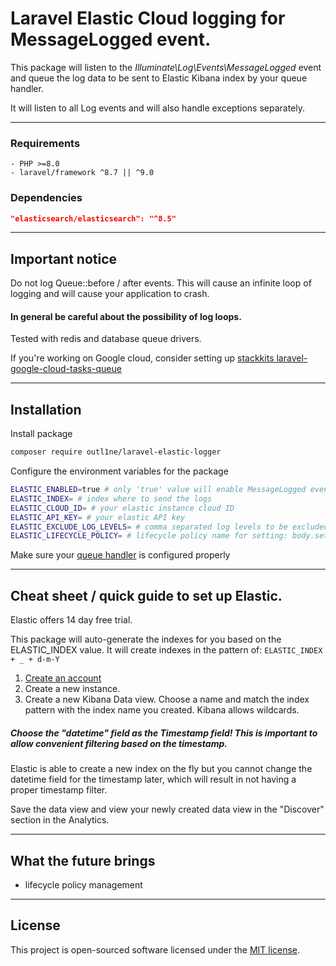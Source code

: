 # Laravel Elastic Cloud logging for MessageLogged event.

This package will listen to the *Illuminate\Log\Events\MessageLogged* event and queue the log data to be sent to Elastic Kibana index by your queue handler. 

It will listen to all Log events and will also handle exceptions separately.
___
### Requirements
```
- PHP >=8.0
- laravel/framework ^8.7 || ^9.0
```

### Dependencies
```json
"elasticsearch/elasticsearch": "^8.5"
```
___

## Important notice

Do not log Queue::before / after events. This will cause an infinite loop of logging and will cause your application to crash.

#### In general be careful about the possibility of log loops.

Tested with redis and database queue drivers. 

If you're working on Google cloud, consider setting up [stackkits laravel-google-cloud-tasks-queue](https://github.com/stackkit/laravel-google-cloud-tasks-queue)

___

## Installation

Install package
```bash
composer require outl1ne/laravel-elastic-logger
```

Configure the environment variables for the package
```bash
ELASTIC_ENABLED=true # only 'true' value will enable MessageLogged event being listened
ELASTIC_INDEX= # index where to send the logs
ELASTIC_CLOUD_ID= # your elastic instance cloud ID
ELASTIC_API_KEY= # your elastic API key
ELASTIC_EXCLUDE_LOG_LEVELS= # comma separated log levels to be excluded, IE: "info,warning"
ELASTIC_LIFECYCLE_POLICY= # lifecycle policy name for setting: body.settings.index.lifecycle.name. if not assigned not set.
```

Make sure your [queue handler](https://laravel.com/docs/9.x/queues#driver-prerequisites) is configured properly
___

## Cheat sheet / quick guide to set up Elastic.

Elastic offers 14 day free trial.

This package will auto-generate the indexes for you based on the ELASTIC_INDEX value.
It will create indexes in the pattern of: `ELASTIC_INDEX + _ + d-m-Y`

1. [Create an account](https://cloud.elastic.co)
2. Create a new instance.
3. Create a new Kibana Data view. Choose a name and match the index pattern with the index name you created. Kibana allows wildcards.

##### Choose the "datetime" field as the Timestamp field! This is important to allow convenient filtering based on the timestamp.

Elastic is able to create a new index on the fly but you cannot change the datetime field for the timestamp later, which will result in not having a proper timestamp filter.

Save the data view and view your newly created data view in the "Discover" section in the Analytics.

___
## What the future brings
* lifecycle policy management

___
## License
This project is open-sourced software licensed under the [MIT license](LICENSE.md).